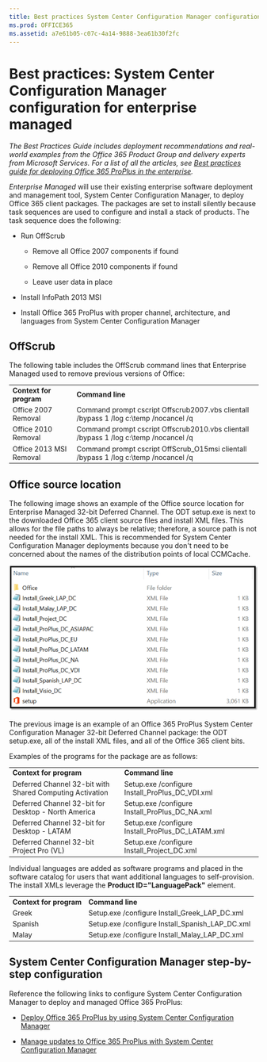```yaml
---
title: Best practices System Center Configuration Manager configuration for enterprise managed
ms.prod: OFFICE365
ms.assetid: a7e61b05-c07c-4a14-9888-3ea61b30f2fc
---
```



# Best practices: System Center Configuration Manager configuration for enterprise managed

 *The Best Practices Guide includes deployment recommendations and real-world examples from the Office 365 Product Group and delivery experts from Microsoft Services. For a list of all the articles, see  [Best practices guide for deploying Office 365 ProPlus in the enterprise](best-practices-guide-for-deploying-office-365-proplus-in-the-enterprise.md).* 
  
    
    

 *Enterprise Managed*  will use their existing enterprise software deployment and management tool, System Center Configuration Manager, to deploy Office 365 client packages. The packages are set to install silently because task sequences are used to configure and install a stack of products.
The task sequence does the following:
  
    
    


- Run OffScrub
    
  - Remove all Office 2007 components if found
    
  
  - Remove all Office 2010 components if found
    
  
  - Leave user data in place
    
  
- Install InfoPath 2013 MSI
    
  
- Install Office 365 ProPlus with proper channel, architecture, and languages from System Center Configuration Manager
    
  

## OffScrub

The following table includes the OffScrub command lines that Enterprise Managed used to remove previous versions of Office: 
  
    
    

|||
|:-----|:-----|
|**Context for program** <br/> |**Command line** <br/> |
|Office 2007 Removal  <br/> |Command prompt cscript Offscrub2007.vbs clientall /bypass 1 /log c:\\temp /nocancel /q  <br/> |
|Office 2010 Removal  <br/> |Command prompt cscript Offscrub2010.vbs clientall /bypass 1 /log c:\\temp /nocancel /q  <br/> |
|Office 2013 MSI Removal  <br/> |Command prompt cscript OffScrub_O15msi clientall /bypass 1 /log c:\\temp /nocancel /q  <br/> |
   

## Office source location

The following image shows an example of the Office source location for Enterprise Managed 32-bit Deferred Channel. The ODT setup.exe is next to the downloaded Office 365 client source files and install XML files. This allows for the file paths to always be relative; therefore, a source path is not needed for the install XML. This is recommended for System Center Configuration Manager deployments because you don't need to be concerned about the names of the distribution points of local CCMCache.
  
    
    

  
    
    
![Office 365 online source location](images/495a5ea5-a10e-409a-8761-8862959c340a.png)
  
    
    
The previous image is an example of an Office 365 ProPlus System Center Configuration Manager 32-bit Deferred Channel package: the ODT setup.exe, all of the install XML files, and all of the Office 365 client bits.
  
    
    
Examples of the programs for the package are as follows:
  
    
    

|||
|:-----|:-----|
|**Context for program** <br/> |**Command line** <br/> |
|Deferred Channel 32-bit with Shared Computing Activation  <br/> |Setup.exe /configure Install_ProPlus_DC_VDI.xml  <br/> |
|Deferred Channel 32-bit for Desktop - North America  <br/> |Setup.exe /configure Install_ProPlus_DC_NA.xml  <br/> |
|Deferred Channel 32-bit for Desktop - LATAM  <br/> |Setup.exe /configure Install_ProPlus_DC_LATAM.xml  <br/> |
|Deferred Channel 32-bit Project Pro (VL)  <br/> |Setup.exe /configure Install_Project_DC.xml  <br/> |
   
Individual languages are added as software programs and placed in the software catalog for users that want additional languages to self-provision. The install XMLs leverage the **Product ID="LanguagePack"** element.
  
    
    

|||
|:-----|:-----|
|**Context for program** <br/> |**Command line** <br/> |
|Greek  <br/> |Setup.exe /configure Install_Greek_LAP_DC.xml  <br/> |
|Spanish  <br/> |Setup.exe /configure Install_Spanish_LAP_DC.xml  <br/> |
|Malay  <br/> |Setup.exe /configure Install_Malay_LAP_DC.xml  <br/> |
   

## System Center Configuration Manager step-by-step configuration

Reference the following links to configure System Center Configuration Manager to deploy and managed Office 365 ProPlus:
  
    
    

-  [Deploy Office 365 ProPlus by using System Center Configuration Manager](https://technet.microsoft.com/en-us/library/dn708063.aspx)
    
  
-  [Manage updates to Office 365 ProPlus with System Center Configuration Manager](https://technet.microsoft.com/en-us/library/mt628083.aspx)
    
  

